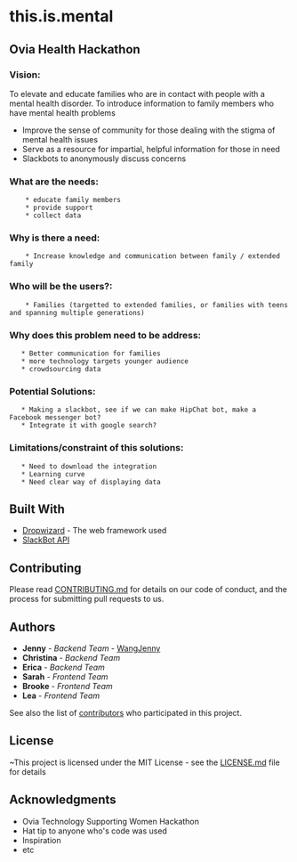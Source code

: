 # this.is.mental
## Ovia Health Hackathon

### Vision:
To elevate and educate families who are in contact with people with a mental health disorder. 
To introduce information to family members who have mental health problems
* Improve the sense of community for those dealing with the stigma of mental health issues
* Serve as a resource for impartial, helpful information for those in need 
* Slackbots to anonymously discuss concerns 


### What are the needs:
        * educate family members
        * provide support
        * collect data

### Why is there a need:
        * Increase knowledge and communication between family / extended family

### Who will be the users?:
        * Families (targetted to extended families, or families with teens and spanning multiple generations)  

### Why does this problem need to be address:
       * Better communication for families
       * more technology targets younger audience 
       * crowdsourcing data

### Potential Solutions:
       * Making a slackbot, see if we can make HipChat bot, make a Facebook messenger bot?
       * Integrate it with google search? 

### Limitations/constraint of this solutions:
       * Need to download the integration
       * Learning curve
       * Need clear way of displaying data
       
## Built With

* [Dropwizard](https://bulma.io/) - The web framework used
* [SlackBot API](https://api.slack.com/) 

## Contributing

Please read [CONTRIBUTING.md](https://gist.github.com/PurpleBooth/b24679402957c63ec426) for details on our code of conduct, and the process for submitting pull requests to us.

## Authors

* **Jenny** - *Backend Team* - [WangJenny](https://github.com/WangJenny)
* **Christina** - *Backend Team* 
* **Erica** - *Backend Team*
* **Sarah** - *Frontend Team*
* **Brooke** - *Frontend Team*
* **Lea** - *Frontend Team*

See also the list of [contributors](https://github.com/your/project/contributors) who participated in this project.

## License

~This project is licensed under the MIT License - see the [LICENSE.md](LICENSE.md) file for details

## Acknowledgments

* Ovia Technology Supporting Women Hackathon
* Hat tip to anyone who's code was used
* Inspiration
* etc
       

